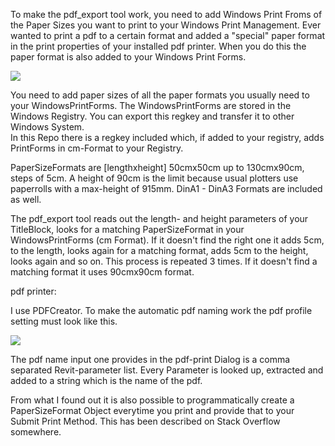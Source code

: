 
To make the pdf_export tool work, you need to add Windows Print Froms of the Paper Sizes you want to print
to your Windows Print Management. 
Ever wanted to print a pdf to a certain format and added a "special" paper format in the print properties of your installed pdf printer. 
When you do this the paper format is also added to your Windows Print Forms. 

![](https://github.com/tillbaum/pytiba/blob/master/pytiba%20documentation/pdf_export/PrintManagementForms.png)

You need to add paper sizes of all the paper formats you usually need to your WindowsPrintForms. 
The WindowsPrintForms are stored in the Windows Registry. 
You can export this regkey and transfer it to other Windows System.  
In this Repo there is a regkey included which, if added to your registry, adds PrintForms in cm-Format to your Registry. 

PaperSizeFormats are [lengthxheight] 50cmx50cm up to 130cmx90cm, steps of 5cm. A height of 90cm is the limit because usual plotters use paperrolls with a max-height of 915mm. DinA1 - DinA3 Formats are included as well.

The pdf_export tool reads out the length- and height parameters of your TitleBlock, looks for a matching PaperSizeFormat in your WindowsPrintForms (cm Format). 
If it doesn't find the right one it adds 5cm, to the length,
looks again for a matching format, adds 5cm to the height, looks again and so on. This process is repeated 3 times. 
If it doesn't find a matching format it uses 90cmx90cm format.

pdf printer: 

I use PDFCreator. To make the automatic pdf naming work the pdf profile setting must look like this. 

![](https://github.com/tillbaum/pytiba/blob/master/pytiba%20documentation/pdf_export/PDFCreator%20ProfileSettings.png)

The pdf name input one provides in the pdf-print Dialog is a comma separated Revit-parameter list. 
Every Parameter is looked up, extracted and added to a string which is the name of the pdf. 

From what I found out it is also possible to programmatically create a PaperSizeFormat Object everytime you print and provide that to your Submit Print Method. 
This has been described on Stack Overflow somewhere. 
